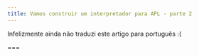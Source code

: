 ```yaml
---
title: Vamos construir um interpretador para APL - parte 2
---
```


Infelizmente ainda não traduzi este artigo para português :(

===
